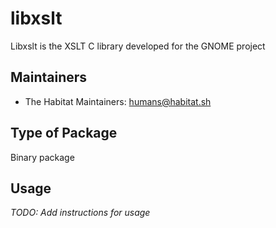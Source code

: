 # libxslt

Libxslt is the XSLT C library developed for the GNOME project

## Maintainers

* The Habitat Maintainers: <humans@habitat.sh>

## Type of Package

Binary package

## Usage

*TODO: Add instructions for usage*
